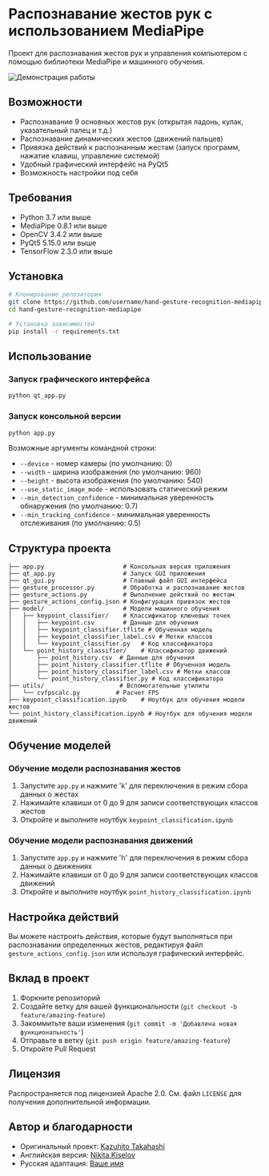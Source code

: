 # Распознавание жестов рук с использованием MediaPipe

Проект для распознавания жестов рук и управления компьютером с помощью библиотеки MediaPipe и машинного обучения.

![Демонстрация работы](https://user-images.githubusercontent.com/37477845/102222442-c452cd00-3f26-11eb-93ec-c387c98231be.gif)

## Возможности

- Распознавание 9 основных жестов рук (открытая ладонь, кулак, указательный палец и т.д.)
- Распознавание динамических жестов (движений пальцев)
- Привязка действий к распознанным жестам (запуск программ, нажатие клавиш, управление системой)
- Удобный графический интерфейс на PyQt5
- Возможность настройки под себя

## Требования

- Python 3.7 или выше
- MediaPipe 0.8.1 или выше
- OpenCV 3.4.2 или выше
- PyQt5 5.15.0 или выше
- TensorFlow 2.3.0 или выше

## Установка

```bash
# Клонирование репозитория
git clone https://github.com/username/hand-gesture-recognition-mediapipe.git
cd hand-gesture-recognition-mediapipe

# Установка зависимостей
pip install -r requirements.txt
```

## Использование

### Запуск графического интерфейса

```bash
python qt_app.py
```

### Запуск консольной версии

```bash
python app.py
```

Возможные аргументы командной строки:
- `--device` - номер камеры (по умолчанию: 0)
- `--width` - ширина изображения (по умолчанию: 960)
- `--height` - высота изображения (по умолчанию: 540)
- `--use_static_image_mode` - использовать статический режим
- `--min_detection_confidence` - минимальная уверенность обнаружения (по умолчанию: 0.7)
- `--min_tracking_confidence` - минимальная уверенность отслеживания (по умолчанию: 0.5)

## Структура проекта

```
├── app.py                      # Консольная версия приложения
├── qt_app.py                   # Запуск GUI приложения
├── qt_gui.py                   # Главный файл GUI интерфейса
├── gesture_processor.py        # Обработка и распознавание жестов
├── gesture_actions.py          # Выполнение действий по жестам
├── gesture_actions_config.json # Конфигурация привязок жестов
├── model/                      # Модели машинного обучения
│   ├── keypoint_classifier/    # Классификатор ключевых точек
│   │   ├── keypoint.csv        # Данные для обучения
│   │   ├── keypoint_classifier.tflite # Обученная модель
│   │   ├── keypoint_classifier_label.csv # Метки классов
│   │   └── keypoint_classifier.py   # Код классификатора
│   └── point_history_classifier/    # Классификатор движений
│       ├── point_history.csv  # Данные для обучения
│       ├── point_history_classifier.tflite # Обученная модель
│       ├── point_history_classifier_label.csv # Метки классов
│       └── point_history_classifier.py # Код классификатора
├── utils/                     # Вспомогательные утилиты
│   └── cvfpscalc.py          # Расчет FPS
├── keypoint_classification.ipynb    # Ноутбук для обучения модели жестов
└── point_history_classification.ipynb # Ноутбук для обучения модели движений
```

## Обучение моделей

### Обучение модели распознавания жестов

1. Запустите `app.py` и нажмите 'k' для переключения в режим сбора данных о жестах
2. Нажимайте клавиши от 0 до 9 для записи соответствующих классов жестов
3. Откройте и выполните ноутбук `keypoint_classification.ipynb`

### Обучение модели распознавания движений

1. Запустите `app.py` и нажмите 'h' для переключения в режим сбора данных о движениях
2. Нажимайте клавиши от 0 до 9 для записи соответствующих классов движений
3. Откройте и выполните ноутбук `point_history_classification.ipynb`

## Настройка действий

Вы можете настроить действия, которые будут выполняться при распознавании определенных жестов, редактируя файл `gesture_actions_config.json` или используя графический интерфейс.

## Вклад в проект

1. Форкните репозиторий
2. Создайте ветку для вашей функциональности (`git checkout -b feature/amazing-feature`)
3. Закоммитьте ваши изменения (`git commit -m 'Добавлена новая функциональность'`)
4. Отправьте в ветку (`git push origin feature/amazing-feature`)
5. Откройте Pull Request

## Лицензия

Распространяется под лицензией Apache 2.0. См. файл `LICENSE` для получения дополнительной информации.

## Автор и благодарности

* Оригинальный проект: [Kazuhito Takahashi](https://github.com/Kazuhito00)
* Английская версия: [Nikita Kiselov](https://github.com/kinivi)
* Русская адаптация: [Ваше имя](https://github.com/username)
